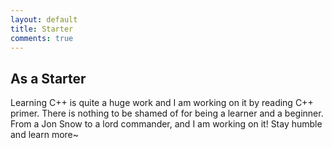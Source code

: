 ```yaml
---
layout: default
title: Starter
comments: true
---
```


## As a Starter
Learning C++ is quite a huge work and I am working on it by reading C++ primer.
There is nothing to be shamed of for being a learner and a beginner.
From a Jon Snow to a lord commander, and I am working on it!
Stay humble and learn more~
